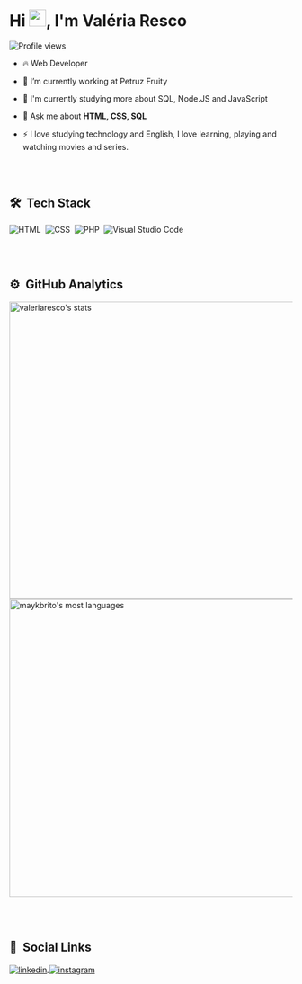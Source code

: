 
<h1 align="left">Hi <img src="https://raw.githubusercontent.com/kaueMarques/kaueMarques/master/hi.gif" width="30px">, I'm Valéria Resco</h1>
<p align="left"> <img src="https://komarev.com/ghpvc/?username=valeriaresco&color=yellow" alt="Profile views" /> </p>

- 🔥 Web Developer

- 🔭 I’m currently working at Petruz Fruity

- 🌱 I'm currently studying more about SQL, Node.JS and JavaScript

- 💬 Ask me about **HTML, CSS, SQL**

- ⚡ I love studying technology and English, I love learning, playing and watching movies and series.

<br><br>

## 🛠 &nbsp;Tech Stack

![HTML](https://img.shields.io/badge/-HTML-05122A?style=flat&logo=HTML5)&nbsp;
![CSS](https://img.shields.io/badge/-CSS-05122A?style=flat&logo=CSS3&logoColor=1572B6)&nbsp;
![PHP](https://img.shields.io/badge/-Php-05122A?style=flat&logo=php)&nbsp;
![Visual Studio Code](https://img.shields.io/badge/-Visual%20Studio%20Code-05122A?style=flat&logo=visual-studio-code&logoColor=007ACC)&nbsp;

<br><br>

## ⚙️ &nbsp;GitHub Analytics

<p align="left">
<img width="530em" src="https://github-readme-stats.vercel.app/api?username=valeriaresco&show_icons=true&theme=dracula" alt="valeriaresco's stats"/>
<img width="530em" src="https://github-readme-stats.vercel.app/api/top-langs/?username=valeriaresco&layout=compact&theme=dracula" alt="maykbrito's most languages"/>
</p>

<br><br>

## 	👩 &nbsp;Social Links

<a href="https://www.linkedin.com/in/val%C3%A9ria-resco/" target="_blank">
  <img align="center" src="https://img.shields.io/badge/-valériaresco-05122A?style=flat&logo=linkedin" alt="linkedin"/>
</a>
<a href="https://www.instagram.com/val.resco/" target="_blank">
 <img align="center" src="https://img.shields.io/badge/-val.resco-05122A?style=flat&logo=instagram" alt="instagram"/>
</a>
</p>


<!--
**maykbrito/maykbrito** is a ✨ _special_ ✨ repository because its `README.md` (this file) appears on your GitHub profile.

Here are some ideas to get you started:

- 🔭 I’m currently working on ...
- 🌱 I’m currently learning ...
- 👯 I’m looking to collaborate on ...
- 🤔 I’m looking for help with ...
- 💬 Ask me about ...
- 📫 How to reach me: ...
- 😄 Pronouns: ...
- ⚡ Fun fact: ...
-->
